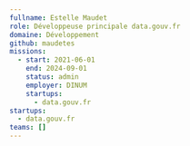 ```yaml
---
fullname: Estelle Maudet
role: Développeuse principale data.gouv.fr
domaine: Développement
github: maudetes
missions:
  - start: 2021-06-01
    end: 2024-09-01
    status: admin
    employer: DINUM
    startups:
      - data.gouv.fr
startups:
  - data.gouv.fr
teams: []
---
```

